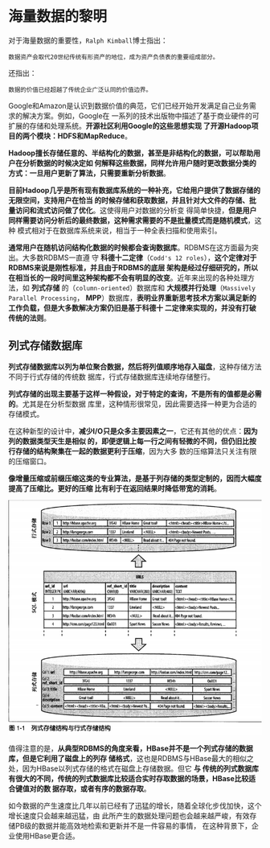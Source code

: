 海量数据的黎明
===================================================================================
对于海量数据的重要性，`Ralph Kimball`博士指出：
```
数据资产会取代20世纪传统有形资产的地位，成为资产负债表的重要组成部分。
```
还指出：
```
数据的价值已经超越了传统企业广泛认同的价值边界。
```
Google和Amazon是认识到数据价值的典范，它们已经开始开发满足自己业务需求的解决方案。例如，Google在
一系列的技术出版物中描述了基于商业硬件的可扩展的存储和处理系统。**开源社区利用Google的这些思想实现
了开源Hadoop项目的两个模块：HDFS和MapReduce**。

**Hadoop擅长存储任意的、半结构化的数据，甚至是非结构化的数据，可以帮助用户在分析数据的时候决定如
何解释这些数据，同样允许用户随时更改数据分类的方式：一旦用户更新了算法，只需要重新分析数据**。

**目前Hadoop几乎是所有现有数据库系统的一种补充，它给用户提供了数据存储的无限空间，支持用户在恰当
的时候存储和获取数据，并且针对大文件的存储、批量访问和流式访问做了优化**。这使得用户对数据的分析变
得简单快捷，**但是用户同样需要访问分析后的最终数据，这种需求需要的不是批量模式而是随机模式**，这种
模式相对于在数据库系统来说，相当于一种全表扫描和使用索引。

**通常用户在随机访问结构化数据的时候都会查询数据库**。RDBMS在这方面最为突出。大多数RDBMS一直遵
守 **科德十二定律**（`Codd's 12 roles`），**这个定律对于RDBMS来说是刚性标准，并且由于RDBMS的底层
架构是经过仔细研究的，所以在相当长的一段时间里这种架构都不会有明显的改变**。近年来出现的各种处理方
法，如 **列式存储** 的（`column-oriented`）数据库和 **大规模并行处理**（`Massively Parallel Processing`，
**MPP**）数据库，**表明业界重新思考技术方案以满足新的工作负载，但是大多数解决方案仍旧是基于科德十
二定律来实现的，并没有打破传统的法则**。

## 列式存储数据库
**列式存储数据库以列为单位聚合数据，然后将列值顺序地存入磁盘**，这种存储方法不同于行式存储的传统数
据库，行式存储数据库连续地存储整行。

**列式存储的出现主要基于这样一种假设，对于特定的查询，不是所有的值都是必需的**。尤其是在分析型数据
库里，这种情形很常见，因此需要选择一种更为合适的存储模式。

在这种新型的设计中，**减少I/O只是众多主要因素之一**，它还有其他的优点：**因为列的数据类型天生是相似
的，即便逻辑上每一行之间有轻微的不同，但仍旧比按行存储的结构聚集在一起的数据更利于压缩**，因为大多
数的压缩算法只关注有限的压缩窗口。

**像增量压缩或前缀压缩这类的专业算法，是基于列存储的类型定制的，因而大幅度提高了压缩比。更好的压缩
比有利于在返回结果时降低带宽的消耗**。

![列式存储结构与行式存储结构](img/1.png)

值得注意的是，**从典型RDBMS的角度来看，HBase并不是一个列式存储的数据库，但是它利用了磁盘上的列存
储格式**，这也是RDBMS与HBase最大的相似之处，因为HBase以列式存储的格式在磁盘上存储数据。但它 **与
传统的列式数据库有很大的不同，传统的列式数据库比较适合实时存取数据的场景，HBase比较适合键值对的数
据存取，或者有序的数据存取**。

如今数据的产生速度比几年以前已经有了迅猛的增长，随着全球化步伐加快，这个增长速度只会越来越迅猛，由
此所产生的数据处理问题也会越来越严峻，有效存储PB级的数据并能高效地检索和更新并不是一件容易的事情，
在这种背景下，企业使用HBase更合适。

